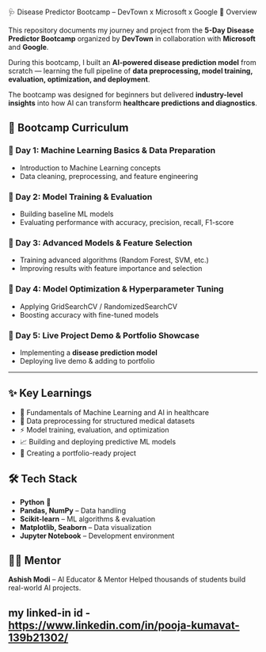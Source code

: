 🩺 Disease Predictor Bootcamp – DevTown x Microsoft x Google
 📖 Overview

This repository documents my journey and project from the **5-Day Disease Predictor Bootcamp** organized by **DevTown** in collaboration with **Microsoft** and **Google**.

During this bootcamp, I built an **AI-powered disease prediction model** from scratch — learning the full pipeline of **data preprocessing, model training, evaluation, optimization, and deployment**.

The bootcamp was designed for beginners but delivered **industry-level insights** into how AI can transform **healthcare predictions and diagnostics**.


## 🚀 Bootcamp Curriculum

### 🔹 Day 1: Machine Learning Basics & Data Preparation

* Introduction to Machine Learning concepts
* Data cleaning, preprocessing, and feature engineering

### 🔹 Day 2: Model Training & Evaluation

* Building baseline ML models
* Evaluating performance with accuracy, precision, recall, F1-score

### 🔹 Day 3: Advanced Models & Feature Selection

* Training advanced algorithms (Random Forest, SVM, etc.)
* Improving results with feature importance and selection

### 🔹 Day 4: Model Optimization & Hyperparameter Tuning

* Applying GridSearchCV / RandomizedSearchCV
* Boosting accuracy with fine-tuned models

### 🔹 Day 5: Live Project Demo & Portfolio Showcase

* Implementing a **disease prediction model**
* Deploying live demo & adding to portfolio

---

## ✨ Key Learnings

* 🧠 Fundamentals of Machine Learning and AI in healthcare
* 🔎 Data preprocessing for structured medical datasets
* ⚡ Model training, evaluation, and optimization
* 📈 Building and deploying predictive ML models
* 📂 Creating a portfolio-ready project

## 🛠️ Tech Stack

* **Python** 🐍
* **Pandas, NumPy** – Data handling
* **Scikit-learn** – ML algorithms & evaluation
* **Matplotlib, Seaborn** – Data visualization
* **Jupyter Notebook** – Development environment

## 👨‍🏫 Mentor

**Ashish Modi** – AI Educator & Mentor
Helped thousands of students build real-world AI projects.

## my linked-in id -https://www.linkedin.com/in/pooja-kumavat-139b21302/

